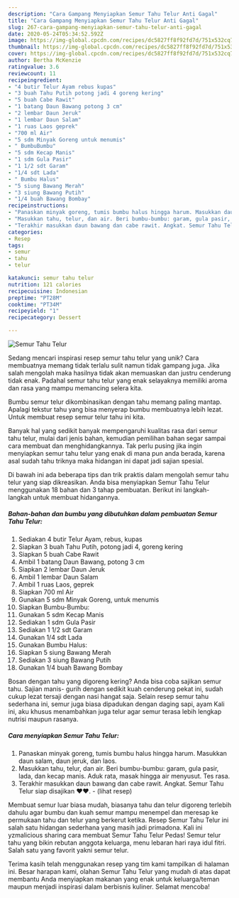 ```yaml
---
description: "Cara Gampang Menyiapkan Semur Tahu Telur Anti Gagal"
title: "Cara Gampang Menyiapkan Semur Tahu Telur Anti Gagal"
slug: 267-cara-gampang-menyiapkan-semur-tahu-telur-anti-gagal
date: 2020-05-24T05:34:52.592Z
image: https://img-global.cpcdn.com/recipes/dc5827ff8f92fd7d/751x532cq70/semur-tahu-telur-foto-resep-utama.jpg
thumbnail: https://img-global.cpcdn.com/recipes/dc5827ff8f92fd7d/751x532cq70/semur-tahu-telur-foto-resep-utama.jpg
cover: https://img-global.cpcdn.com/recipes/dc5827ff8f92fd7d/751x532cq70/semur-tahu-telur-foto-resep-utama.jpg
author: Bertha McKenzie
ratingvalue: 3.6
reviewcount: 11
recipeingredient:
- "4 butir Telur Ayam rebus kupas"
- "3 buah Tahu Putih potong jadi 4 goreng kering"
- "5 buah Cabe Rawit"
- "1 batang Daun Bawang potong 3 cm"
- "2 lembar Daun Jeruk"
- "1 lembar Daun Salam"
- "1 ruas Laos geprek"
- "700 ml Air"
- "5 sdm Minyak Goreng untuk menumis"
- " BumbuBumbu"
- "5 sdm Kecap Manis"
- "1 sdm Gula Pasir"
- "1 1/2 sdt Garam"
- "1/4 sdt Lada"
- " Bumbu Halus"
- "5 siung Bawang Merah"
- "3 siung Bawang Putih"
- "1/4 buah Bawang Bombay"
recipeinstructions:
- "Panaskan minyak goreng, tumis bumbu halus hingga harum. Masukkan daun salam, daun jeruk, dan laos."
- "Masukkan tahu, telur, dan air. Beri bumbu-bumbu: garam, gula pasir, lada, dan kecap manis. Aduk rata, masak hingga air menyusut. Tes rasa."
- "Terakhir masukkan daun bawang dan cabe rawit. Angkat. Semur Tahu Telur siap disajikan ♥️♥️.             (lihat resep)"
categories:
- Resep
tags:
- semur
- tahu
- telur

katakunci: semur tahu telur 
nutrition: 121 calories
recipecuisine: Indonesian
preptime: "PT28M"
cooktime: "PT34M"
recipeyield: "1"
recipecategory: Dessert

---
```



![Semur Tahu Telur](https://img-global.cpcdn.com/recipes/dc5827ff8f92fd7d/751x532cq70/semur-tahu-telur-foto-resep-utama.jpg)

Sedang mencari inspirasi resep semur tahu telur yang unik? Cara membuatnya memang tidak terlalu sulit namun tidak gampang juga. Jika salah mengolah maka hasilnya tidak akan memuaskan dan justru cenderung tidak enak. Padahal semur tahu telur yang enak selayaknya memiliki aroma dan rasa yang mampu memancing selera kita.

Bumbu semur telur dikombinasikan dengan tahu memang paling mantap. Apalagi tekstur tahu yang bisa menyerap bumbu membuatnya lebih lezat. Untuk membuat resep semur telur tahu ini kita.

Banyak hal yang sedikit banyak mempengaruhi kualitas rasa dari semur tahu telur, mulai dari jenis bahan, kemudian pemilihan bahan segar sampai cara membuat dan menghidangkannya. Tak perlu pusing jika ingin menyiapkan semur tahu telur yang enak di mana pun anda berada, karena asal sudah tahu triknya maka hidangan ini dapat jadi sajian spesial.


Di bawah ini ada beberapa tips dan trik praktis dalam mengolah semur tahu telur yang siap dikreasikan. Anda bisa menyiapkan Semur Tahu Telur menggunakan 18 bahan dan 3 tahap pembuatan. Berikut ini langkah-langkah untuk membuat hidangannya.

<!--inarticleads1-->

##### Bahan-bahan dan bumbu yang dibutuhkan dalam pembuatan Semur Tahu Telur:

1. Sediakan 4 butir Telur Ayam, rebus, kupas
1. Siapkan 3 buah Tahu Putih, potong jadi 4, goreng kering
1. Siapkan 5 buah Cabe Rawit
1. Ambil 1 batang Daun Bawang, potong 3 cm
1. Siapkan 2 lembar Daun Jeruk
1. Ambil 1 lembar Daun Salam
1. Ambil 1 ruas Laos, geprek
1. Siapkan 700 ml Air
1. Gunakan 5 sdm Minyak Goreng, untuk menumis
1. Siapkan  Bumbu-Bumbu:
1. Gunakan 5 sdm Kecap Manis
1. Sediakan 1 sdm Gula Pasir
1. Sediakan 1 1/2 sdt Garam
1. Gunakan 1/4 sdt Lada
1. Gunakan  Bumbu Halus:
1. Siapkan 5 siung Bawang Merah
1. Sediakan 3 siung Bawang Putih
1. Gunakan 1/4 buah Bawang Bombay


Bosan dengan tahu yang digoreng kering? Anda bisa coba sajikan semur tahu. Sajian manis- gurih dengan sedikit kuah cenderung pekat ini, sudah cukup lezat tersaji dengan nasi hangat saja. Selain resep semur tahu sederhana ini, semur juga biasa dipadukan dengan daging sapi, ayam Kali ini, aku khusus menambahkan juga telur agar semur terasa lebih lengkap nutrisi maupun rasanya. 

<!--inarticleads2-->

##### Cara menyiapkan Semur Tahu Telur:

1. Panaskan minyak goreng, tumis bumbu halus hingga harum. Masukkan daun salam, daun jeruk, dan laos.
1. Masukkan tahu, telur, dan air. Beri bumbu-bumbu: garam, gula pasir, lada, dan kecap manis. Aduk rata, masak hingga air menyusut. Tes rasa.
1. Terakhir masukkan daun bawang dan cabe rawit. Angkat. Semur Tahu Telur siap disajikan ♥️♥️. -             (lihat resep)


Membuat semur luar biasa mudah, biasanya tahu dan telur digoreng terlebih dahulu agar bumbu dan kuah semur mampu menempel dan meresap ke permukaan tahu dan telur yang berkerut ketika. Resep Semur Tahu Telur ini salah satu hidangan sederhana yang masih jadi primadona. Kali ini yzmalicious sharing cara membuat Semur Tahu Telur Pedas! Semur telur tahu yang bikin rebutan anggota keluarga, menu lebaran hari raya idul fitri. Salah satu yang favorit yakni semur telur. 

Terima kasih telah menggunakan resep yang tim kami tampilkan di halaman ini. Besar harapan kami, olahan Semur Tahu Telur yang mudah di atas dapat membantu Anda menyiapkan makanan yang enak untuk keluarga/teman maupun menjadi inspirasi dalam berbisnis kuliner. Selamat mencoba!
